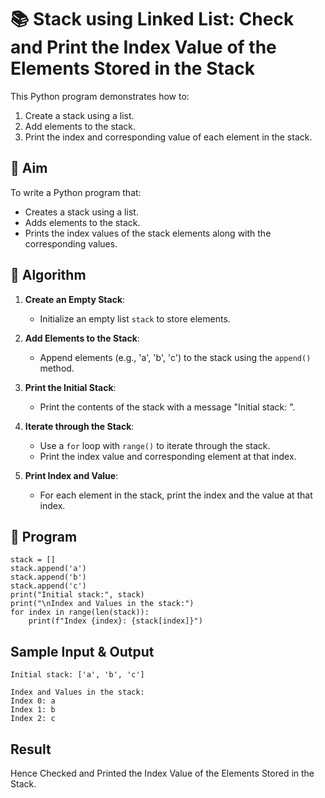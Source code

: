 # 📚 Stack using Linked List: Check and Print the Index Value of the Elements Stored in the Stack

This Python program demonstrates how to:
1. Create a stack using a list.
2. Add elements to the stack.
3. Print the index and corresponding value of each element in the stack.

## 🎯 Aim

To write a Python program that:
- Creates a stack using a list.
- Adds elements to the stack.
- Prints the index values of the stack elements along with the corresponding values.

## 🧠 Algorithm

1. **Create an Empty Stack**:
   - Initialize an empty list `stack` to store elements.

2. **Add Elements to the Stack**:
   - Append elements (e.g., 'a', 'b', 'c') to the stack using the `append()` method.

3. **Print the Initial Stack**:
   - Print the contents of the stack with a message "Initial stack: ".

4. **Iterate through the Stack**:
   - Use a `for` loop with `range()` to iterate through the stack.
   - Print the index value and corresponding element at that index.

5. **Print Index and Value**:
   - For each element in the stack, print the index and the value at that index.

## 📝 Program
```
stack = []
stack.append('a')
stack.append('b')
stack.append('c')
print("Initial stack:", stack)
print("\nIndex and Values in the stack:")
for index in range(len(stack)):
    print(f"Index {index}: {stack[index]}")
```
## Sample Input & Output
```
Initial stack: ['a', 'b', 'c']

Index and Values in the stack:
Index 0: a
Index 1: b
Index 2: c
```
## Result
Hence  Checked and Printed the Index Value of the Elements Stored in the Stack.
